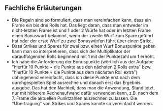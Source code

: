 ## Fachliche Erläuterungen

- Die Regeln sind so formuliert, dass man vereinfachen kann, dass ein Frame ein bis drei Rolls hat. Das liegt daran, dass man entweder im nicht-letzten Frame ist und 1 oder 2 Würfe hat oder im letzten Frame einen Bonuswurf bekommt, wenn der zweite Wurf zum Spare geführt hat oder der erste Wurf zu zwei Bonuswürfen führt über einen Strike.
- Dass Strikes und Spares für zwei bzw. einen Wurf Bonuspunkte geben kann man so interpretieren, dass sich der Multiplikator der darauffolgenden Rolls beginnend mit 1 mit der Punktezahl um 1 erhöht.
- Ich habe die Anforderung der Bonuspunkte (wörtlich aus der Aufgabe "hierfür 10 Punkte + die Punkte aus den nächsten 2 Rolls extra" bzw. "hierfür 10 Punkte + die Punkte aus dem nächsten Roll extra") dahingehend vereinfacht, dass ich diese Punkte erst nach dem durchgespielten Spiel ausrechne und danach erst das Ergebnis ausgebe. Das hat den Nachteil, dass man die Anwendung, Stand jetzt, nur mit höherem Rechenaufwand dafür verwenden kann, z.B. nach dem 7. Frame die aktuellen Punktzahlen ausrechnen zu lassen. Die "Übertragung" von Strikes und Spares konnte so vereinfacht werden.